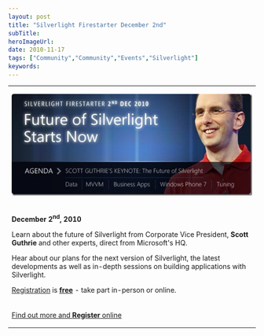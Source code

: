 ```yaml
---
layout: post 
title: "Silverlight Firestarter December 2nd"
subTitle: 
heroImageUrl: 
date: 2010-11-17
tags: ["Community","Community","Events","Silverlight"]
keywords: 
---
```


<div align="center">   <table border="0" cellspacing="0" cellpadding="0" align="center"><tbody>       <tr>         <td valign="top" width="638">           

[![Silverlight-Firestarter-2-December-2010-LandingPage-Banner](Silverlight-Firestarter-2-December-2010-LandingPage-Banner_thumb.jpg "Silverlight-Firestarter-2-December-2010-LandingPage-Banner")](http://csell.net/content/binary/Windows-Live-Writer/Silverlight-Firestarter_9559/Silverlight-Firestarter-2-December-2010-LandingPage-Banner_2.jpg)
         </td>       </tr>        <tr>         <td valign="top" width="638">           

**December 2<sup>nd</sup>, 2010**

Learn about the future of Silverlight from Corporate Vice President, **Scott Guthrie** and other experts, direct from Microsoft's HQ.

Hear about our plans for the next version of Silverlight, the latest developments as well as in-depth sessions on building applications with Silverlight.

[Registration](http://www.silverlight.net/news/events/firestarter/) is **<u>free</u>** - take part in-person or online.
         </td>       </tr>        <tr>         <td valign="top" width="638">           

[Find out more and **Register** online](http://www.silverlight.net/news/events/firestarter/)
         </td>       </tr>     </tbody></table> </div>